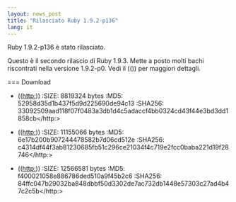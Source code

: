 ```yaml
---
layout: news_post
title: "Rilasciato Ruby 1.9.2-p136"
lang: it
---
```


Ruby 1.9.2-p136 è stato rilasciato.

Questo è il secondo rilascio di Ruby 1.9.3. Mette a posto molti bachi
riscontrati nella versione 1.9.2-p0. Vedi il ((<changelog>)) per
maggiori dettagli.</changelog>

=== Download

* ((<http:>)) :SIZE: 8819324 bytes :MD5:
  52958d35d1b437f5d9d225690de94c13 :SHA256:
  33092509aad118f07f0483a3db1d4c5adaccf4bb0324cd43f44e3bd3dd1858cb</http:>

* ((<http:>)) :SIZE: 11155066 bytes :MD5:
  6e17b200b907244478582b7d06cd512e :SHA256:
  c4314df44f3ab81230685fb51c296ce21034f4c719e2fcc0baba221d19f28746</http:>

* ((<http:>)) :SIZE: 12566581 bytes :MD5:
  f400021058e886786ded510a9f45b2c6 :SHA256:
  84ffc047b29032ba848dbbf50d3302de7ac732db1448e57303c27ad4b47c2c5b</http:>

